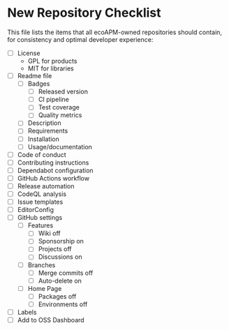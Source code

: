 # New Repository Checklist

This file lists the items that all ecoAPM-owned repositories should contain, for consistency and optimal developer experience:

- [ ] License
  - GPL for products
  - MIT for libraries
- [ ] Readme file
  - [ ] Badges
    - [ ] Released version
    - [ ] CI pipeline
    - [ ] Test coverage
    - [ ] Quality metrics
  - [ ] Description
  - [ ] Requirements
  - [ ] Installation
  - [ ] Usage/documentation
- [ ] Code of conduct
- [ ] Contributing instructions
- [ ] Dependabot configuration
- [ ] GitHub Actions workflow
- [ ] Release automation
- [ ] CodeQL analysis
- [ ] Issue templates
- [ ] EditorConfig
- [ ] GitHub settings
  - [ ] Features
    - [ ] Wiki off
    - [ ] Sponsorship on
    - [ ] Projects off
    - [ ] Discussions on
  - [ ] Branches
    - [ ] Merge commits off
    - [ ] Auto-delete on
  - [ ] Home Page
    - [ ] Packages off
    - [ ] Environments off
- [ ] Labels
- [ ] Add to OSS Dashboard
